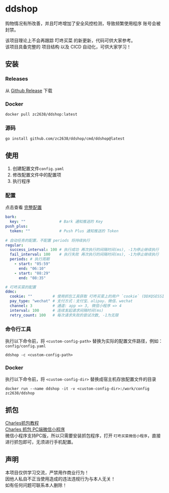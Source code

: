 # ddshop
购物情况有所改善，并且叮咚增加了安全风控检测，导致频繁使用程序 账号会被封禁。

该项目理论上不会再跟踪 叮咚买菜 的新更新，代码可供大家参考。  
该项目具备完整的 项目结构 以及 CICD 自动化，可供大家学习！

## 安装
### Releases
从 [Github Release](https://github.com/zc2638/ddshop/releases) 下载
### Docker
```shell
docker pull zc2638/ddshop:latest
```
### 源码
```shell
go install github.com/zc2638/ddshop/cmd/ddshop@latest
```

## 使用

1. 创建配置文件`config.yaml`
2. 修改配置文件中的配置项
3. 执行程序

### 配置
点击查看 [完整配置](./config/config.yaml)
```yaml
bark:
  key: ""               # Bark 通知推送的 Key
push_plus:
  token: ""             # Push Plus 通知推送的 Token
  
# 自动任务的配置，不配置 periods 将持续执行
regular:
  success_interval: 100 # 执行成功 再次执行的间隔时间(ms), -1为停止继续执行
  fail_interval: 100    # 执行失败 再次执行的间隔时间(ms), -1为停止继续执行
  periods: # 执行周期
    - start: "05:59"
      end: "06:10"
    - start: "08:29"
      end: "08:35"

# 叮咚买菜的配置
ddmc:
  cookie: ""         # 使用抓包工具获取 叮咚买菜上的用户 `cookie` (DDXQSESSID)
  pay_type: "wechat" # 支付方式：支付宝、alipay、微信、wechat
  channel: 3         # 通道: app => 3, 微信小程序 => 4
  interval: 100      # 连续发起请求间隔时间(ms)
  retry_count: 100   # 每次请求失败的尝试次数, -1为无限
```
### 命令行工具
执行以下命令前，将 `<custom-config-path>` 替换为实际的配置文件路径，例如：`config/config.yaml`
```shell
ddshop -c <custom-config-path>
```
### Docker
执行以下命令前，将 `<custom-config-dir>` 替换成宿主机存放配置文件的目录  
```shell
docker run --name ddshop -it -v <custom-config-dir>:/work/config zc2638/ddshop 
```

## 抓包
[Charles抓包教程](https://www.jianshu.com/p/ff85b3dac157)  
[Charles 抓包 PC端微信小程序](https://blog.csdn.net/z2181745/article/details/123002569)  
微信小程序支持PC版，所以只需要安装抓包程序，打开 `叮咚买菜微信小程序`，直接进行抓包即可，无须进行手机配置。

## 声明
本项目仅供学习交流，严禁用作商业行为！  
因他人私自不正当使用造成的违法违规行为与本人无关！  
如有任何问题可联系本人删除！